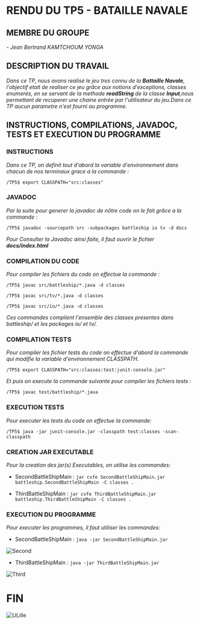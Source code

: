 # RENDU DU TP5 - BATAILLE NAVALE

## MEMBRE DU GROUPE
*- Jean Bertrand KAMTCHOUM YONGA*

## DESCRIPTION DU TRAVAIL

*Dans ce TP, nous avons realisé le jeu tres connu de la **Battaille Navale**, l'objectif etait de realiser ce jeu grâce aux notions d'exceptions, classes enumerés, en se servant de la methode **readString** de la classe **Input**,nous permettant de recuperer une chaine entrée par l'utilisateur du jeu.Dans ce TP aucun parametre n'est fourni au programme.*

## INSTRUCTIONS, COMPILATIONS, JAVADOC, TESTS ET EXECUTION DU PROGRAMME

### INSTRUCTIONS

*Dans ce TP, on definit tout d'abord la variable d'environnement dans chacun de nos terminaux grace a la commande :*

```/TP5$ export CLASSPATH="src:classes"```

### JAVADOC

*Par la suite pour generer la javadoc de nôtre code on le fait grâce a la commande :*

```/TP5$ javadoc -sourcepath src -subpackages battleship io tv -d docs```

*Pour Consulter la Javadoc ainsi faite, il faut ouvrir le fichier **docs/index.html***

### COMPILATION DU CODE

*Pour compiler les fichiers du code on effectue la commande :*

```/TP5$ javac src/battleship/*.java -d classes```

```/TP5$ javac src/tv/*.java -d classes```

```/TP5$ javac src/io/*.java -d classes```

*Ces commandes compilent l'ensemble des classes presentes dans battleship/ et les packages io/ et tv/.*

### COMPILATION TESTS

*Pour compiler les fichier tests du code on effectue d'abord la commande qui modifie la variable d'environnement CLASSPATH.*

```/TP5$ export CLASSPATH="src:classes:test:junit-console.jar"```

*Et puis on execute la commande suivante pour compiler les fichiers tests :*

```/TP5$ javac test/battleship/*.java```

### EXECUTION TESTS

*Pour executer les tests du code on effectue la commande:*

```/TP5$ java -jar junit-console.jar -classpath test:classes -scan-classpath```

### CREATION JAR EXECUTABLE

*Pour la creation des jar(s) Executables, on utilise les commandes:*

- SecondBattleShipMain :  ```jar cvfe SecondBattleShipMain.jar battleship.SecondBattleShipMain -C classes .```

- ThirdBattleShipMain :   ```jar cvfe ThirdBattleShipMain.jar battleship.ThirdBattleShipMain -C classes .```

### EXECUTION DU PROGRAMME

*Pour executer les programmes, il faut utiliser les commandes:*

- SecondBattleShipMain : ```java -jar SecondBattleShipMain.jar```

![Second](traces/Second.png)

- ThirdBattleShipMain : ```java -jar ThirdBattleShipMain.jar```

![Third](traces/Third.png)

# FIN

![ULille](traces/ULille.png)